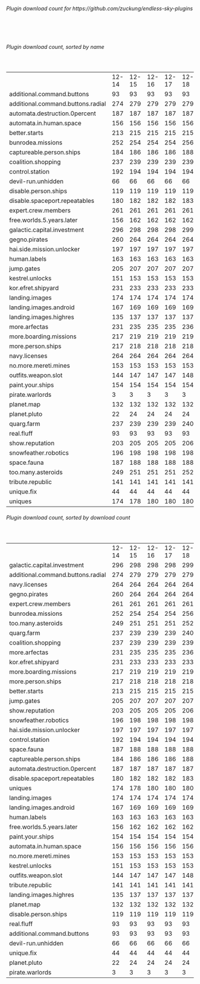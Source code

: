 <h6>Plugin download count for https://github.com/zuckung/endless-sky-plugins</h6><br>
<br>
<h6>Plugin download count, sorted by name</h6><sub><sup><br>
<table>
	<tr>
		<td></td>
		<td>12-14</td>
		<td>12-15</td>
		<td>12-16</td>
		<td>12-17</td>
		<td>12-18</td>
		<td>12-19</td>
		<td>12-20</td>
		<td>today +</td>
	</tr>
	<tr>
		<td>additional.command.buttons</td>
		<td>93</td>
		<td>93</td>
		<td>93</td>
		<td>93</td>
		<td>93</td>
		<td>93</td>
		<td>93</td>
		<td></td>
	</tr>
	<tr>
		<td>additional.command.buttons.radial</td>
		<td>274</td>
		<td>279</td>
		<td>279</td>
		<td>279</td>
		<td>279</td>
		<td>284</td>
		<td>284</td>
		<td></td>
	</tr>
	<tr>
		<td>automata.destruction.0percent</td>
		<td>187</td>
		<td>187</td>
		<td>187</td>
		<td>187</td>
		<td>187</td>
		<td>188</td>
		<td>188</td>
		<td></td>
	</tr>
	<tr>
		<td>automata.in.human.space</td>
		<td>156</td>
		<td>156</td>
		<td>156</td>
		<td>156</td>
		<td>156</td>
		<td>157</td>
		<td>157</td>
		<td></td>
	</tr>
	<tr>
		<td>better.starts</td>
		<td>213</td>
		<td>215</td>
		<td>215</td>
		<td>215</td>
		<td>215</td>
		<td>216</td>
		<td>216</td>
		<td></td>
	</tr>
	<tr>
		<td>bunrodea.missions</td>
		<td>252</td>
		<td>254</td>
		<td>254</td>
		<td>254</td>
		<td>256</td>
		<td>261</td>
		<td>261</td>
		<td></td>
	</tr>
	<tr>
		<td>captureable.person.ships</td>
		<td>184</td>
		<td>186</td>
		<td>186</td>
		<td>186</td>
		<td>188</td>
		<td>189</td>
		<td>189</td>
		<td></td>
	</tr>
	<tr>
		<td>coalition.shopping</td>
		<td>237</td>
		<td>239</td>
		<td>239</td>
		<td>239</td>
		<td>239</td>
		<td>240</td>
		<td>240</td>
		<td></td>
	</tr>
	<tr>
		<td>control.station</td>
		<td>192</td>
		<td>194</td>
		<td>194</td>
		<td>194</td>
		<td>194</td>
		<td>195</td>
		<td>195</td>
		<td></td>
	</tr>
	<tr>
		<td>devil-run.unhidden</td>
		<td>66</td>
		<td>66</td>
		<td>66</td>
		<td>66</td>
		<td>66</td>
		<td>66</td>
		<td>66</td>
		<td></td>
	</tr>
	<tr>
		<td>disable.person.ships</td>
		<td>119</td>
		<td>119</td>
		<td>119</td>
		<td>119</td>
		<td>119</td>
		<td>120</td>
		<td>120</td>
		<td></td>
	</tr>
	<tr>
		<td>disable.spaceport.repeatables</td>
		<td>180</td>
		<td>182</td>
		<td>182</td>
		<td>182</td>
		<td>183</td>
		<td>186</td>
		<td>186</td>
		<td></td>
	</tr>
	<tr>
		<td>expert.crew.members</td>
		<td>261</td>
		<td>261</td>
		<td>261</td>
		<td>261</td>
		<td>261</td>
		<td>264</td>
		<td>264</td>
		<td></td>
	</tr>
	<tr>
		<td>free.worlds.5.years.later</td>
		<td>156</td>
		<td>162</td>
		<td>162</td>
		<td>162</td>
		<td>162</td>
		<td>163</td>
		<td>163</td>
		<td></td>
	</tr>
	<tr>
		<td>galactic.capital.investment</td>
		<td>296</td>
		<td>298</td>
		<td>298</td>
		<td>298</td>
		<td>299</td>
		<td>302</td>
		<td>302</td>
		<td></td>
	</tr>
	<tr>
		<td>gegno.pirates</td>
		<td>260</td>
		<td>264</td>
		<td>264</td>
		<td>264</td>
		<td>264</td>
		<td>267</td>
		<td>267</td>
		<td></td>
	</tr>
	<tr>
		<td>hai.side.mission.unlocker</td>
		<td>197</td>
		<td>197</td>
		<td>197</td>
		<td>197</td>
		<td>197</td>
		<td>198</td>
		<td>198</td>
		<td></td>
	</tr>
	<tr>
		<td>human.labels</td>
		<td>163</td>
		<td>163</td>
		<td>163</td>
		<td>163</td>
		<td>163</td>
		<td>166</td>
		<td>166</td>
		<td></td>
	</tr>
	<tr>
		<td>jump.gates</td>
		<td>205</td>
		<td>207</td>
		<td>207</td>
		<td>207</td>
		<td>207</td>
		<td>210</td>
		<td>210</td>
		<td></td>
	</tr>
	<tr>
		<td>kestrel.unlocks</td>
		<td>151</td>
		<td>153</td>
		<td>153</td>
		<td>153</td>
		<td>153</td>
		<td>154</td>
		<td>154</td>
		<td></td>
	</tr>
	<tr>
		<td>kor.efret.shipyard</td>
		<td>231</td>
		<td>233</td>
		<td>233</td>
		<td>233</td>
		<td>233</td>
		<td>236</td>
		<td>236</td>
		<td></td>
	</tr>
	<tr>
		<td>landing.images</td>
		<td>174</td>
		<td>174</td>
		<td>174</td>
		<td>174</td>
		<td>174</td>
		<td>175</td>
		<td>175</td>
		<td></td>
	</tr>
	<tr>
		<td>landing.images.android</td>
		<td>167</td>
		<td>169</td>
		<td>169</td>
		<td>169</td>
		<td>169</td>
		<td>170</td>
		<td>170</td>
		<td></td>
	</tr>
	<tr>
		<td>landing.images.highres</td>
		<td>135</td>
		<td>137</td>
		<td>137</td>
		<td>137</td>
		<td>137</td>
		<td>138</td>
		<td>138</td>
		<td></td>
	</tr>
	<tr>
		<td>more.arfectas</td>
		<td>231</td>
		<td>235</td>
		<td>235</td>
		<td>235</td>
		<td>236</td>
		<td>239</td>
		<td>239</td>
		<td></td>
	</tr>
	<tr>
		<td>more.boarding.missions</td>
		<td>217</td>
		<td>219</td>
		<td>219</td>
		<td>219</td>
		<td>219</td>
		<td>224</td>
		<td>224</td>
		<td></td>
	</tr>
	<tr>
		<td>more.person.ships</td>
		<td>217</td>
		<td>218</td>
		<td>218</td>
		<td>218</td>
		<td>218</td>
		<td>219</td>
		<td>219</td>
		<td></td>
	</tr>
	<tr>
		<td>navy.licenses</td>
		<td>264</td>
		<td>264</td>
		<td>264</td>
		<td>264</td>
		<td>264</td>
		<td>269</td>
		<td>269</td>
		<td></td>
	</tr>
	<tr>
		<td>no.more.mereti.mines</td>
		<td>153</td>
		<td>153</td>
		<td>153</td>
		<td>153</td>
		<td>153</td>
		<td>154</td>
		<td>154</td>
		<td></td>
	</tr>
	<tr>
		<td>outfits.weapon.slot</td>
		<td>144</td>
		<td>147</td>
		<td>147</td>
		<td>147</td>
		<td>148</td>
		<td>149</td>
		<td>149</td>
		<td></td>
	</tr>
	<tr>
		<td>paint.your.ships</td>
		<td>154</td>
		<td>154</td>
		<td>154</td>
		<td>154</td>
		<td>154</td>
		<td>157</td>
		<td>157</td>
		<td></td>
	</tr>
	<tr>
		<td>pirate.warlords</td>
		<td>3</td>
		<td>3</td>
		<td>3</td>
		<td>3</td>
		<td>3</td>
		<td>3</td>
		<td>3</td>
		<td></td>
	</tr>
	<tr>
		<td>planet.map</td>
		<td>132</td>
		<td>132</td>
		<td>132</td>
		<td>132</td>
		<td>132</td>
		<td>133</td>
		<td>133</td>
		<td></td>
	</tr>
	<tr>
		<td>planet.pluto</td>
		<td>22</td>
		<td>24</td>
		<td>24</td>
		<td>24</td>
		<td>24</td>
		<td>25</td>
		<td>25</td>
		<td></td>
	</tr>
	<tr>
		<td>quarg.farm</td>
		<td>237</td>
		<td>239</td>
		<td>239</td>
		<td>239</td>
		<td>240</td>
		<td>241</td>
		<td>241</td>
		<td></td>
	</tr>
	<tr>
		<td>real.fluff</td>
		<td>93</td>
		<td>93</td>
		<td>93</td>
		<td>93</td>
		<td>93</td>
		<td>93</td>
		<td>93</td>
		<td></td>
	</tr>
	<tr>
		<td>show.reputation</td>
		<td>203</td>
		<td>205</td>
		<td>205</td>
		<td>205</td>
		<td>206</td>
		<td>207</td>
		<td>209</td>
		<td>+ 2</td>
	</tr>
	<tr>
		<td>snowfeather.robotics</td>
		<td>196</td>
		<td>198</td>
		<td>198</td>
		<td>198</td>
		<td>198</td>
		<td>201</td>
		<td>201</td>
		<td></td>
	</tr>
	<tr>
		<td>space.fauna</td>
		<td>187</td>
		<td>188</td>
		<td>188</td>
		<td>188</td>
		<td>188</td>
		<td>189</td>
		<td>189</td>
		<td></td>
	</tr>
	<tr>
		<td>too.many.asteroids</td>
		<td>249</td>
		<td>251</td>
		<td>251</td>
		<td>251</td>
		<td>252</td>
		<td>255</td>
		<td>255</td>
		<td></td>
	</tr>
	<tr>
		<td>tribute.republic</td>
		<td>141</td>
		<td>141</td>
		<td>141</td>
		<td>141</td>
		<td>141</td>
		<td>142</td>
		<td>142</td>
		<td></td>
	</tr>
	<tr>
		<td>unique.fix</td>
		<td>44</td>
		<td>44</td>
		<td>44</td>
		<td>44</td>
		<td>44</td>
		<td>44</td>
		<td>44</td>
		<td></td>
	</tr>
	<tr>
		<td>uniques</td>
		<td>174</td>
		<td>178</td>
		<td>180</td>
		<td>180</td>
		<td>180</td>
		<td>181</td>
		<td>181</td>
		<td></td>
	</tr>
</table>
</sub></sup>
<h6>Plugin download count, sorted by download count</h6><sub><sup><br>
<table>
	<tr>
		<td></td>
		<td>12-14</td>
		<td>12-15</td>
		<td>12-16</td>
		<td>12-17</td>
		<td>12-18</td>
		<td>12-19</td>
		<td>12-20</td>
		<td>today +</td>
	</tr>
	<tr>
		<td>galactic.capital.investment</td>
		<td>296</td>
		<td>298</td>
		<td>298</td>
		<td>298</td>
		<td>299</td>
		<td>302</td>
		<td>302</td>
		<td></td>
	</tr>
	<tr>
		<td>additional.command.buttons.radial</td>
		<td>274</td>
		<td>279</td>
		<td>279</td>
		<td>279</td>
		<td>279</td>
		<td>284</td>
		<td>284</td>
		<td></td>
	</tr>
	<tr>
		<td>navy.licenses</td>
		<td>264</td>
		<td>264</td>
		<td>264</td>
		<td>264</td>
		<td>264</td>
		<td>269</td>
		<td>269</td>
		<td></td>
	</tr>
	<tr>
		<td>gegno.pirates</td>
		<td>260</td>
		<td>264</td>
		<td>264</td>
		<td>264</td>
		<td>264</td>
		<td>267</td>
		<td>267</td>
		<td></td>
	</tr>
	<tr>
		<td>expert.crew.members</td>
		<td>261</td>
		<td>261</td>
		<td>261</td>
		<td>261</td>
		<td>261</td>
		<td>264</td>
		<td>264</td>
		<td></td>
	</tr>
	<tr>
		<td>bunrodea.missions</td>
		<td>252</td>
		<td>254</td>
		<td>254</td>
		<td>254</td>
		<td>256</td>
		<td>261</td>
		<td>261</td>
		<td></td>
	</tr>
	<tr>
		<td>too.many.asteroids</td>
		<td>249</td>
		<td>251</td>
		<td>251</td>
		<td>251</td>
		<td>252</td>
		<td>255</td>
		<td>255</td>
		<td></td>
	</tr>
	<tr>
		<td>quarg.farm</td>
		<td>237</td>
		<td>239</td>
		<td>239</td>
		<td>239</td>
		<td>240</td>
		<td>241</td>
		<td>241</td>
		<td></td>
	</tr>
	<tr>
		<td>coalition.shopping</td>
		<td>237</td>
		<td>239</td>
		<td>239</td>
		<td>239</td>
		<td>239</td>
		<td>240</td>
		<td>240</td>
		<td></td>
	</tr>
	<tr>
		<td>more.arfectas</td>
		<td>231</td>
		<td>235</td>
		<td>235</td>
		<td>235</td>
		<td>236</td>
		<td>239</td>
		<td>239</td>
		<td></td>
	</tr>
	<tr>
		<td>kor.efret.shipyard</td>
		<td>231</td>
		<td>233</td>
		<td>233</td>
		<td>233</td>
		<td>233</td>
		<td>236</td>
		<td>236</td>
		<td></td>
	</tr>
	<tr>
		<td>more.boarding.missions</td>
		<td>217</td>
		<td>219</td>
		<td>219</td>
		<td>219</td>
		<td>219</td>
		<td>224</td>
		<td>224</td>
		<td></td>
	</tr>
	<tr>
		<td>more.person.ships</td>
		<td>217</td>
		<td>218</td>
		<td>218</td>
		<td>218</td>
		<td>218</td>
		<td>219</td>
		<td>219</td>
		<td></td>
	</tr>
	<tr>
		<td>better.starts</td>
		<td>213</td>
		<td>215</td>
		<td>215</td>
		<td>215</td>
		<td>215</td>
		<td>216</td>
		<td>216</td>
		<td></td>
	</tr>
	<tr>
		<td>jump.gates</td>
		<td>205</td>
		<td>207</td>
		<td>207</td>
		<td>207</td>
		<td>207</td>
		<td>210</td>
		<td>210</td>
		<td></td>
	</tr>
	<tr>
		<td>show.reputation</td>
		<td>203</td>
		<td>205</td>
		<td>205</td>
		<td>205</td>
		<td>206</td>
		<td>207</td>
		<td>209</td>
		<td>+ 2</td>
	</tr>
	<tr>
		<td>snowfeather.robotics</td>
		<td>196</td>
		<td>198</td>
		<td>198</td>
		<td>198</td>
		<td>198</td>
		<td>201</td>
		<td>201</td>
		<td></td>
	</tr>
	<tr>
		<td>hai.side.mission.unlocker</td>
		<td>197</td>
		<td>197</td>
		<td>197</td>
		<td>197</td>
		<td>197</td>
		<td>198</td>
		<td>198</td>
		<td></td>
	</tr>
	<tr>
		<td>control.station</td>
		<td>192</td>
		<td>194</td>
		<td>194</td>
		<td>194</td>
		<td>194</td>
		<td>195</td>
		<td>195</td>
		<td></td>
	</tr>
	<tr>
		<td>space.fauna</td>
		<td>187</td>
		<td>188</td>
		<td>188</td>
		<td>188</td>
		<td>188</td>
		<td>189</td>
		<td>189</td>
		<td></td>
	</tr>
	<tr>
		<td>captureable.person.ships</td>
		<td>184</td>
		<td>186</td>
		<td>186</td>
		<td>186</td>
		<td>188</td>
		<td>189</td>
		<td>189</td>
		<td></td>
	</tr>
	<tr>
		<td>automata.destruction.0percent</td>
		<td>187</td>
		<td>187</td>
		<td>187</td>
		<td>187</td>
		<td>187</td>
		<td>188</td>
		<td>188</td>
		<td></td>
	</tr>
	<tr>
		<td>disable.spaceport.repeatables</td>
		<td>180</td>
		<td>182</td>
		<td>182</td>
		<td>182</td>
		<td>183</td>
		<td>186</td>
		<td>186</td>
		<td></td>
	</tr>
	<tr>
		<td>uniques</td>
		<td>174</td>
		<td>178</td>
		<td>180</td>
		<td>180</td>
		<td>180</td>
		<td>181</td>
		<td>181</td>
		<td></td>
	</tr>
	<tr>
		<td>landing.images</td>
		<td>174</td>
		<td>174</td>
		<td>174</td>
		<td>174</td>
		<td>174</td>
		<td>175</td>
		<td>175</td>
		<td></td>
	</tr>
	<tr>
		<td>landing.images.android</td>
		<td>167</td>
		<td>169</td>
		<td>169</td>
		<td>169</td>
		<td>169</td>
		<td>170</td>
		<td>170</td>
		<td></td>
	</tr>
	<tr>
		<td>human.labels</td>
		<td>163</td>
		<td>163</td>
		<td>163</td>
		<td>163</td>
		<td>163</td>
		<td>166</td>
		<td>166</td>
		<td></td>
	</tr>
	<tr>
		<td>free.worlds.5.years.later</td>
		<td>156</td>
		<td>162</td>
		<td>162</td>
		<td>162</td>
		<td>162</td>
		<td>163</td>
		<td>163</td>
		<td></td>
	</tr>
	<tr>
		<td>paint.your.ships</td>
		<td>154</td>
		<td>154</td>
		<td>154</td>
		<td>154</td>
		<td>154</td>
		<td>157</td>
		<td>157</td>
		<td></td>
	</tr>
	<tr>
		<td>automata.in.human.space</td>
		<td>156</td>
		<td>156</td>
		<td>156</td>
		<td>156</td>
		<td>156</td>
		<td>157</td>
		<td>157</td>
		<td></td>
	</tr>
	<tr>
		<td>no.more.mereti.mines</td>
		<td>153</td>
		<td>153</td>
		<td>153</td>
		<td>153</td>
		<td>153</td>
		<td>154</td>
		<td>154</td>
		<td></td>
	</tr>
	<tr>
		<td>kestrel.unlocks</td>
		<td>151</td>
		<td>153</td>
		<td>153</td>
		<td>153</td>
		<td>153</td>
		<td>154</td>
		<td>154</td>
		<td></td>
	</tr>
	<tr>
		<td>outfits.weapon.slot</td>
		<td>144</td>
		<td>147</td>
		<td>147</td>
		<td>147</td>
		<td>148</td>
		<td>149</td>
		<td>149</td>
		<td></td>
	</tr>
	<tr>
		<td>tribute.republic</td>
		<td>141</td>
		<td>141</td>
		<td>141</td>
		<td>141</td>
		<td>141</td>
		<td>142</td>
		<td>142</td>
		<td></td>
	</tr>
	<tr>
		<td>landing.images.highres</td>
		<td>135</td>
		<td>137</td>
		<td>137</td>
		<td>137</td>
		<td>137</td>
		<td>138</td>
		<td>138</td>
		<td></td>
	</tr>
	<tr>
		<td>planet.map</td>
		<td>132</td>
		<td>132</td>
		<td>132</td>
		<td>132</td>
		<td>132</td>
		<td>133</td>
		<td>133</td>
		<td></td>
	</tr>
	<tr>
		<td>disable.person.ships</td>
		<td>119</td>
		<td>119</td>
		<td>119</td>
		<td>119</td>
		<td>119</td>
		<td>120</td>
		<td>120</td>
		<td></td>
	</tr>
	<tr>
		<td>real.fluff</td>
		<td>93</td>
		<td>93</td>
		<td>93</td>
		<td>93</td>
		<td>93</td>
		<td>93</td>
		<td>93</td>
		<td></td>
	</tr>
	<tr>
		<td>additional.command.buttons</td>
		<td>93</td>
		<td>93</td>
		<td>93</td>
		<td>93</td>
		<td>93</td>
		<td>93</td>
		<td>93</td>
		<td></td>
	</tr>
	<tr>
		<td>devil-run.unhidden</td>
		<td>66</td>
		<td>66</td>
		<td>66</td>
		<td>66</td>
		<td>66</td>
		<td>66</td>
		<td>66</td>
		<td></td>
	</tr>
	<tr>
		<td>unique.fix</td>
		<td>44</td>
		<td>44</td>
		<td>44</td>
		<td>44</td>
		<td>44</td>
		<td>44</td>
		<td>44</td>
		<td></td>
	</tr>
	<tr>
		<td>planet.pluto</td>
		<td>22</td>
		<td>24</td>
		<td>24</td>
		<td>24</td>
		<td>24</td>
		<td>25</td>
		<td>25</td>
		<td></td>
	</tr>
	<tr>
		<td>pirate.warlords</td>
		<td>3</td>
		<td>3</td>
		<td>3</td>
		<td>3</td>
		<td>3</td>
		<td>3</td>
		<td>3</td>
		<td></td>
	</tr>
</table>
</sub></sup>

